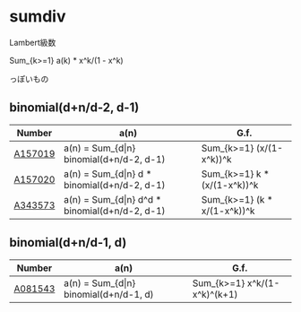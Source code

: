 # sumdiv

Lambert級数

Sum_{k>=1} a(k) * x^k/(1 - x^k)

っぽいもの

## binomial(d+n/d-2, d-1)

| Number | a(n) | G.f. |
| ----- | ----- | ----- | 
| [A157019](https://oeis.org/A157019) | a(n) = Sum_{d&#124;n}       binomial(d+n/d-2, d-1) | Sum_{k>=1}     (x/(1-x^k))^k |
| [A157020](https://oeis.org/A157020) | a(n) = Sum_{d&#124;n} d   * binomial(d+n/d-2, d-1) | Sum_{k>=1} k * (x/(1-x^k))^k |
| [A343573](https://oeis.org/A343573) | a(n) = Sum_{d&#124;n} d^d * binomial(d+n/d-2, d-1) | Sum_{k>=1} (k * x/(1-x^k))^k |

## binomial(d+n/d-1, d)

| Number | a(n) | G.f. |
| ----- | ----- | ----- | 
| [A081543](https://oeis.org/A081543) | a(n) = Sum_{d&#124;n}       binomial(d+n/d-1, d) | Sum_{k>=1}     x^k/(1-x^k)^(k+1) |